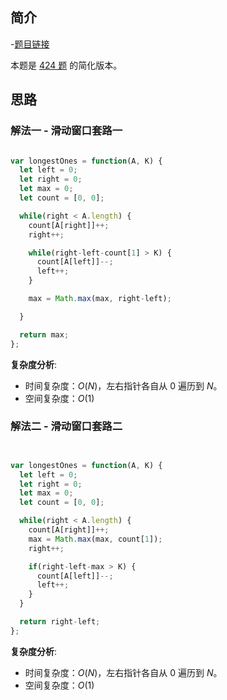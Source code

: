 ## 简介
-[题目链接](https://leetcode-cn.com/problems/max-consecutive-ones-iii/)

本题是 [424 题](424.md) 的简化版本。

## 思路
### 解法一 - 滑动窗口套路一
```javascript

var longestOnes = function(A, K) {
  let left = 0;
  let right = 0;
  let max = 0;
  let count = [0, 0];

  while(right < A.length) {
    count[A[right]]++;
    right++;

    while(right-left-count[1] > K) {
      count[A[left]]--;
      left++;
    }

    max = Math.max(max, right-left);

  }

  return max;
};
```

**复杂度分析**:
- 时间复杂度：$O(N)$，左右指针各自从 $0$ 遍历到 $N$。
- 空间复杂度：$O(1)$

### 解法二 - 滑动窗口套路二
```javascript


var longestOnes = function(A, K) {
  let left = 0;
  let right = 0;
  let max = 0;
  let count = [0, 0];

  while(right < A.length) {
    count[A[right]]++;
    max = Math.max(max, count[1]);
    right++;

    if(right-left-max > K) {
      count[A[left]]--;
      left++;
    }
  }

  return right-left;
};
```

**复杂度分析**:
- 时间复杂度：$O(N)$，左右指针各自从 $0$ 遍历到 $N$。
- 空间复杂度：$O(1)$